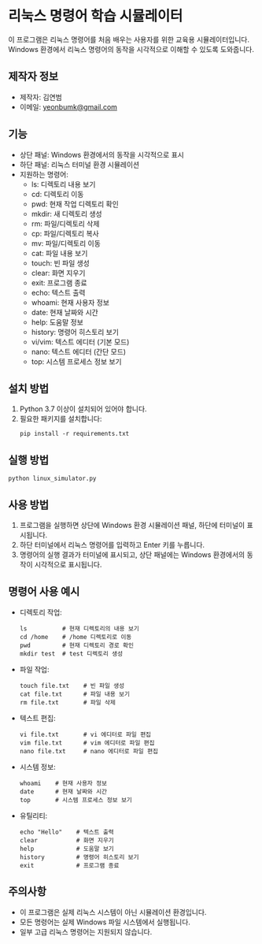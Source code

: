 # 리눅스 명령어 학습 시뮬레이터

이 프로그램은 리눅스 명령어를 처음 배우는 사용자를 위한 교육용 시뮬레이터입니다. 
Windows 환경에서 리눅스 명령어의 동작을 시각적으로 이해할 수 있도록 도와줍니다.

## 제작자 정보
- 제작자: 김연범
- 이메일: yeonbumk@gmail.com

## 기능

- 상단 패널: Windows 환경에서의 동작을 시각적으로 표시
- 하단 패널: 리눅스 터미널 환경 시뮬레이션
- 지원하는 명령어:
  - ls: 디렉토리 내용 보기
  - cd: 디렉토리 이동
  - pwd: 현재 작업 디렉토리 확인
  - mkdir: 새 디렉토리 생성
  - rm: 파일/디렉토리 삭제
  - cp: 파일/디렉토리 복사
  - mv: 파일/디렉토리 이동
  - cat: 파일 내용 보기
  - touch: 빈 파일 생성
  - clear: 화면 지우기
  - exit: 프로그램 종료
  - echo: 텍스트 출력
  - whoami: 현재 사용자 정보
  - date: 현재 날짜와 시간
  - help: 도움말 정보
  - history: 명령어 히스토리 보기
  - vi/vim: 텍스트 에디터 (기본 모드)
  - nano: 텍스트 에디터 (간단 모드)
  - top: 시스템 프로세스 정보 보기

## 설치 방법

1. Python 3.7 이상이 설치되어 있어야 합니다.
2. 필요한 패키지를 설치합니다:
   ```
   pip install -r requirements.txt
   ```

## 실행 방법

```
python linux_simulator.py
```

## 사용 방법

1. 프로그램을 실행하면 상단에 Windows 환경 시뮬레이션 패널, 하단에 터미널이 표시됩니다.
2. 하단 터미널에서 리눅스 명령어를 입력하고 Enter 키를 누릅니다.
3. 명령어의 실행 결과가 터미널에 표시되고, 상단 패널에는 Windows 환경에서의 동작이 시각적으로 표시됩니다.

## 명령어 사용 예시

- 디렉토리 작업:
  ```
  ls          # 현재 디렉토리의 내용 보기
  cd /home    # /home 디렉토리로 이동
  pwd         # 현재 디렉토리 경로 확인
  mkdir test  # test 디렉토리 생성
  ```

- 파일 작업:
  ```
  touch file.txt    # 빈 파일 생성
  cat file.txt      # 파일 내용 보기
  rm file.txt       # 파일 삭제
  ```

- 텍스트 편집:
  ```
  vi file.txt       # vi 에디터로 파일 편집
  vim file.txt      # vim 에디터로 파일 편집
  nano file.txt     # nano 에디터로 파일 편집
  ```

- 시스템 정보:
  ```
  whoami    # 현재 사용자 정보
  date      # 현재 날짜와 시간
  top       # 시스템 프로세스 정보 보기
  ```

- 유틸리티:
  ```
  echo "Hello"    # 텍스트 출력
  clear           # 화면 지우기
  help            # 도움말 보기
  history         # 명령어 히스토리 보기
  exit            # 프로그램 종료
  ```

## 주의사항

- 이 프로그램은 실제 리눅스 시스템이 아닌 시뮬레이션 환경입니다.
- 모든 명령어는 실제 Windows 파일 시스템에서 실행됩니다.
- 일부 고급 리눅스 명령어는 지원되지 않습니다. 